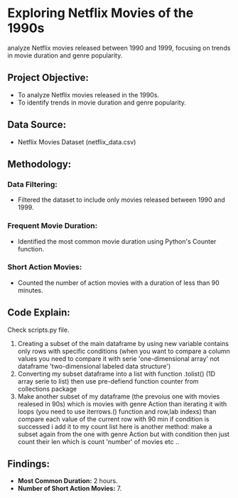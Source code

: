 # Exploring Netflix Movies of the 1990s
analyze Netflix movies released between 1990 and 1999, focusing on trends in movie duration and genre popularity.

## Project Objective:
- To analyze Netflix movies released in the 1990s.
- To identify trends in movie duration and genre popularity.

## Data Source:
- Netflix Movies Dataset (netflix_data.csv)

## Methodology:

### Data Filtering:
- Filtered the dataset to include only movies released between 1990 and 1999.

### Frequent Movie Duration:
- Identified the most common movie duration using Python's Counter function.

### Short Action Movies:
- Counted the number of action movies with a duration of less than 90 minutes.

## Code Explain:
Check scripts.py file.
1. Creating a subset of the main dataframe by using new variable contains only rows with specific conditions (when you want to compare a column values you need to compare it with serie 'one-dimensional array' not dataframe 'two-dimensional labeled data structure')
2. Converting my subset dataframe into a list with function .tolist() (1D array serie to list) then use pre-defiend function counter from collections package
3. Make another subset of my dataframe (the prevoius one with movies realesed in 90s) which is movies with genre Action than iterating it with loops (you need to use iterrows.() function and row,lab indexs) than compare each value of the current row with 90 min if condition is successed i add it to my count list
here is another method:
make a subset again from the one with genre Action but with condition then just count their len which is count 'number' of movies etc ..


## Findings:
- **Most Common Duration:** 2 hours.
- **Number of Short Action Movies:** 7.
